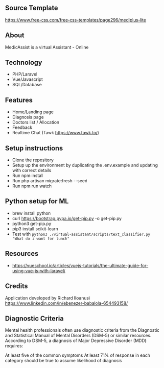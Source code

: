 ## Source Template
https://www.free-css.com/free-css-templates/page296/mediplus-lite

## About
MedicAssist is a virtual Assistant - Online

## Technology
- PHP/Laravel
- Vue/Javascript
- SQL/Database

## Features
- Home/Landing page
- Diagnosis page
- Doctors list / Allocation
- Feedback
- Realtime Chat (Tawk https://www.tawk.to/)

## Setup instructions
- Clone the repository
- Setup up the environment by duplicating the .env.example and updating with correct details 
- Run npm install
- Run php artisan migrate:fresh --seed
- Run npm run watch

## Python setup for ML
- brew install python
- curl https://bootstrap.pypa.io/get-pip.py -o get-pip.py
- python3 get-pip.py
- pip3 install scikit-learn
- Test with ``python3 ./virtual-assistant/scripts/text_classifier.py "What do i want for lunch" ``


## Resources
- https://vueschool.io/articles/vuejs-tutorials/the-ultimate-guide-for-using-vue-js-with-laravel/

## Credits
Application developed by Richard Iloanusi https://www.linkedin.com/in/ebenezer-babalola-654493158/

## Diagnostic Criteria
Mental health professionals often use diagnostic criteria from the Diagnostic and Statistical Manual of Mental Disorders (DSM-5) or similar resources. According to DSM-5, a diagnosis of Major Depressive Disorder (MDD) requires:

At least five of the common symptoms
At least 71% of response in each category should be true to assume likelihood of diagnosis
